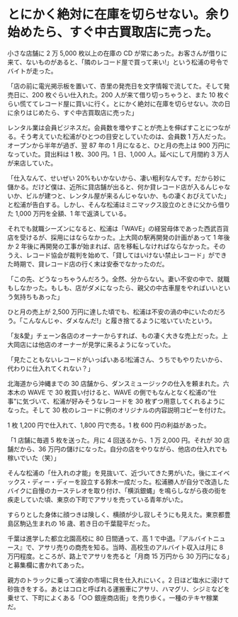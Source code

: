 # とにかく絶対に在庫を切らせない。余り始めたら、すぐ中古買取店に売った。

小さな店舗に 2 万 5,000 枚以上の在庫の CD が常にあった。お客さんが借りに来て、ないものがあると、「隣のレコード屋で買って来い!」という松浦の号令でバイトが走った。

「店の前に電光掲示板を置いて、杏里の発売日を文字情報で流してた。そして発売日に、200 枚ぐらい仕入れた。200 人が来て借り切っちゃうと、また 10 枚ぐらい慌ててレコード屋に買いに行く。とにかく絶対に在庫を切らせない。次の日に余りはじめたら、すぐ中古買取店に売った」

レンタル業は会員ビジネスだ。会員数を増やすことが売上を伸ばすことにつながる。そう考えていた松浦がひとつの目安としていたのは、会員数 1 万人だった。オープンから半年が過ぎ、翌 87 年の 1 月になると、ひと月の売上は 900 万円になっていた。貸出料は 1 枚、300 円。1 日、1,000 人。延べにして月間約 3 万人が来店していた。

「仕入なんて、せいぜい 20%もいかないから、凄い粗利なんです。だから妙に儲かる。だけど僕は、近所に貸店舗が出ると、何か貸レコード店が入るんじゃないか、ビルが建つと、レンタル屋が来るんじゃないか、もの凄くおびえていた」と松浦が告白する。しかし、そんな松浦はミニマックス設立のときに父から借りた 1,000 万円を全額、1 年で返済している。

それでも就職シーズンになると、松浦は「WAVE」の経営母体であった西武百貨店を受けるが、採用にはならなかった。上大岡の駅再開発の計画があって 1 年後か 2 年後に再開発の工事が始まれば、店を移転しなければならなかった。そのうえ、レコード協会が裁判を始めて、「貸してはいけない禁止レコード」ができた時期で、貸レコード店の行く末は安泰でなかったのだ。

「この先、どうなっちゃうんだろう。全然、分からない。妻い不安の中で、就職もしなかった。もしも、店がダメになったら、親父の中古車屋をやればいいという気持ちもあった」

ひと月の売上が 2,500 万円に達した頃でも、松浦は不安の渦の中にいたのだろう。「こんなんじゃ、ダメなんだ!」と履き捨てるように呟いていたという。

「友&愛」チェーン各店のオーナーからすれば、もの凄く大きな売上だった。上大岡店には他店のオーナーが見学に来るようになっていた。

「見たこともないレコードがいっぱいある!松浦さん、うちでもやりたいから、代わりに仕入れてくれない？」

北海道から沖縄までの 30 店舗から、ダンスミュージックの仕入を頼まれた。六本木の WAVE で 30 枚買い付けると、WAVE の側でもなんとなく松浦の“仕事”に気づいて、松浦が好みそうなレコードを 30 枚ずつ用意してくれるようになった。そして 30 枚のレコードに例のオリジナルの内容説明コピーを付けた。

1 枚 1,200 円で仕入れて、1,800 円で売る。1 枚 600 円の利益があった。

「1 店舗に毎週 5 枚を送った。月に 4 回送るから、1 万 2,000 円。それが 30 店舗だから、36 万円の儲けになった。自分の店をやりながら、他店の仕入れでも稼いでいた（笑）」

そんな松浦の「仕入れの才能」を見抜いて、近づいてきた男がいた。後にエイベックス・ディー・ディーを設立する鈴木一成だった。松浦勝人が自分で改造したバイクに自慢のカーステレオを取り付け、「横浜銀蝿」を鳴らしながら夜の街を疾走していた頃、東京の下町でアサリを売っている青年がいた。

すらりとした身体に顔つきは険しく、横顔が少し寂しそうにも見えた。東京都豊島区駒込生まれの 16 歳、若き日の千葉龍平だった。

千葉は進学した都立北園高校に 80 日間通って、高 1 で中退。『アルバイトニュース』で、アサリ売りの商売を知る。当時、高校生のアルバイト収入は月に 8 万円程度。ところが、路上でアサリを売ると「月商 15 万円から 30 万円になる」と募集欄に書かれてあった。

親方のトラックに乗って浦安の市場に貝を仕入れにいく。2 日ほど塩水に浸けて砂抜きをする。あとはコロと呼ばれる運搬車にアサリ、ハマグリ、シジミなどを乗せて、下町によくある「○○ 銀座商店街」を売り歩く。一種のテキヤ稼業だ。
